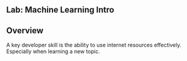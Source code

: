 ## Lab: Machine Learning Intro
## Overview
A key developer skill is the ability to use internet resources effectively. Especially when learning a new topic.
